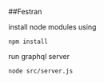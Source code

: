 ##Festran

install node modules using
```
npm install
```

run graphql server
```
node src/server.js
```